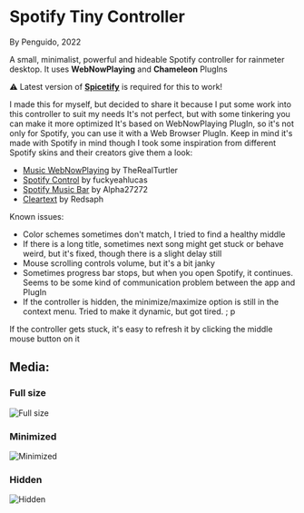 # Spotify Tiny Controller
By Penguido, 2022

A small, minimalist, powerful and hideable Spotify controller for rainmeter desktop. It uses **WebNowPlaying** and **Chameleon** PlugIns

⚠️ Latest version of [**Spicetify**](https://github.com/khanhas/spicetify-cli) is required for this to work!

I made this for myself, but decided to share it because I put some work into this controller to suit my needs
It's not perfect, but with some tinkering you can make it more optimized
It's based on WebNowPlaying PlugIn, so it's not only for Spotify, you can use it with a Web Browser PlugIn. Keep in mind it's made with Spotify in mind though
I took some inspiration from different Spotify skins and their creators give them a look:
- [Music WebNowPlaying](https://www.deviantart.com/therealturtler/art/Music-WebNowPlaying-Skin-for-Spotify-YouTube-etc-770968009) by TheRealTurtler
- [Spotify Control](https://www.deviantart.com/fuckyeahlucas/art/Spotify-Control-WORKING-Rainmeter-Skin-v4-3-594025385) by fuckyeahlucas
- [Spotify Music Bar](https://www.deviantart.com/alpha27272/art/Rainmeter-Spotify-Music-Bar-882715768) by Alpha27272
- [Cleartext](https://www.deviantart.com/redsaph/art/Cleartext-for-Rainmeter-519796161) by Redsaph

Known issues:
- Color schemes sometimes don't match, I tried to find a healthy middle
- If there is a long title, sometimes next song might get stuck or behave weird, but it's fixed, though there is a slight delay still
- Mouse scrolling controls volume, but it's a bit janky
- Sometimes progress bar stops, but when you open Spotify, it continues. Seems to be some kind of communication problem between the app and PlugIn
- If the controller is hidden, the minimize/maximize option is still in the context menu. Tried to make it dynamic, but got tired. ; p

If the controller gets stuck, it's easy to refresh it by clicking the middle mouse button on it

## Media:
### Full size
![Full size](https://i.ibb.co/pdp8cqz/fullsize.png)

### Minimized
![Minimized](https://i.ibb.co/nRFBN2x/minimized.png)

### Hidden
![Hidden](https://i.ibb.co/dDSkHj6/hidden.png)
